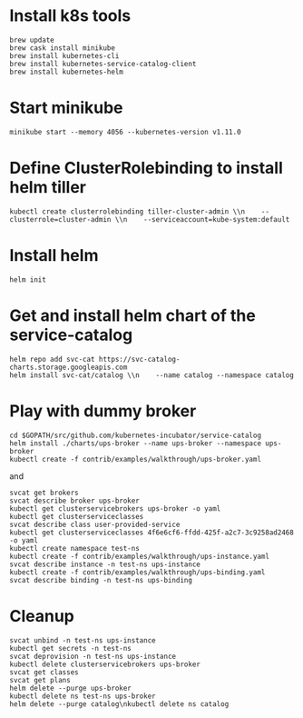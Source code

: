 Install k8s tools
=================
```
brew update
brew cask install minikube
brew install kubernetes-cli
brew install kubernetes-service-catalog-client
brew install kubernetes-helm
```
Start minikube
==============
```
minikube start --memory 4056 --kubernetes-version v1.11.0
```

Define ClusterRolebinding to install helm tiller
================================================
```
kubectl create clusterrolebinding tiller-cluster-admin \\n    --clusterrole=cluster-admin \\n    --serviceaccount=kube-system:default
```

Install helm
============
```
helm init
```

Get and install helm chart of the service-catalog
=================================================
```
helm repo add svc-cat https://svc-catalog-charts.storage.googleapis.com
helm install svc-cat/catalog \\n    --name catalog --namespace catalog
```

Play with dummy broker
======================
```
cd $GOPATH/src/github.com/kubernetes-incubator/service-catalog
helm install ./charts/ups-broker --name ups-broker --namespace ups-broker
kubectl create -f contrib/examples/walkthrough/ups-broker.yaml
```

and

```
svcat get brokers
svcat describe broker ups-broker
kubectl get clusterservicebrokers ups-broker -o yaml
kubectl get clusterserviceclasses
svcat describe class user-provided-service
kubectl get clusterserviceclasses 4f6e6cf6-ffdd-425f-a2c7-3c9258ad2468 -o yaml
kubectl create namespace test-ns
kubectl create -f contrib/examples/walkthrough/ups-instance.yaml
svcat describe instance -n test-ns ups-instance
kubectl create -f contrib/examples/walkthrough/ups-binding.yaml
svcat describe binding -n test-ns ups-binding
```

Cleanup
=======
```
svcat unbind -n test-ns ups-instance
kubectl get secrets -n test-ns
svcat deprovision -n test-ns ups-instance
kubectl delete clusterservicebrokers ups-broker
svcat get classes
svcat get plans
helm delete --purge ups-broker
kubectl delete ns test-ns ups-broker
helm delete --purge catalog\nkubectl delete ns catalog
```

